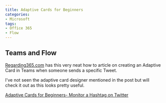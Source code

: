 ```yaml
---
title: Adaptive Cards for Beginners
categories: 
- Microsoft
tags:
- Office 365
- Flow
---
```


## Teams and Flow

[Regarding365.com](https://regarding365.com) has this very neat how to article on creating an Adaptive Card in Teams when someone sends a specific Tweet.

I've not seen the adaptive card designer mentioned in the post but will check it out as this looks pretty useful.

[Adaptive Cards for Beginners- Monitor a Hashtag on Twitter](https://regarding365.com/adaptive-cards-for-beginners-monitor-a-hashtag-on-twitter-1b9c1ea6e56f)